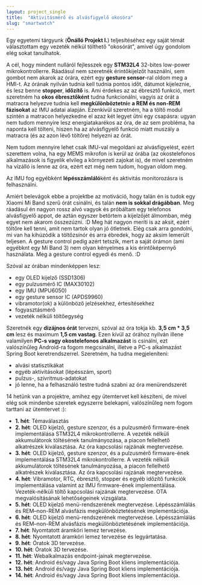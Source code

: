 ```yaml
---
layout: project_single
title:  "Aktivitásmérő és alvásfigyelő okosóra"
slug: "smartwatch"
---
```

Egy egyetemi tárgyunk (**Önálló Projekt I.**) teljesítéséhez egy saját témát
választottam egy vezeték nélkül tölthető "okosórát", amivel úgy gondolom elég sokat tanulhatok.

A cél, hogy mindent nulláról fejlesszek egy **STM32L4** 32-bites low-power mikrokontrollerre.
Ráadásul nem szeretnék érintőkijelzőt használni, sem gombot nem akarok az órára,
ezért egy **gesture sensor**-ral oldom meg a HMI-t.
Az órának nyilván tudnia kell tudnia pontos időt, dátumot kijeleznie, és lesz benne **stopper**,
**időzítő** is.
Ami érdekes az az ébresztő funkció, mert szeretném ha **okos ébresztőként** tudna funkcionálni, vagyis
az órát a matracra helyezve tudnia kell **megkülönböztetni**e **a REM és non-REM fázisokat** az IMU adatai alapján.
Ezenkívül szeretném, ha a töltő modul szintén a matracon helyezkedne el azaz két legyet ütni egy csapásra: ugyan nem tudom
mennyire lesz energiatakarékos az óra, de az sem probléma, ha naponta kell tölteni, hiszen ha az alvásfigyelő funkció miatt muszály
a matracra (és az azon lévő töltőre) helyezni az órát.

Nem tudom mennyire lehet csak IMU-val megoldani az alvásfigyelést, ezért szerettem volna, ha egy MEMS mikrofon is kerül az órába
(az okostelefonos alkalmazások is figyelik elvileg a környezeti zajokat is), de mivel szeretném ha vízálló is lenne az óra, ezért ezt még nem tudom, hogyan oldom meg.

Az IMU fog egyébként **lépésszámláló**ként és aktivitás monitorozásra is felhasználni.

Amiért belevágok ebbe a projektbe az motiváció, hogy talán én is tudok egy Xiaomi Mi Band szerű órát csinálni, és talán **nem is sokkal drágábban**.
Meg ráadásul én nagyon rossz alvó vagyok és próbáltam egy telefonos alvásfigyelő appot, de aztán egyszer betörtem a kijelzőjét álmomban, még egyet nem akarom összezúzni. :D
Meg hát nagyon meríti is az aksit, ezért töltőre kell tenni, amit nem tartok olyan jó ötletnek. Elég csak arra gondolni, mi van ha kihúzódik a töltőzsínór és arra ébredek, hogy az aksim lemerült teljesen.
A gesture control pedig azért tetszik, mert a saját órámon (ami egyébknt egy Mi Band 3) nem olyan kényelmes a kis érintőképernyő használata.
Meg a gesture control egyedi és menő. :D

Szóval az órában mindenképpen lesz:
- egy OLED kijelző (SSD1306)
- egy pulzusmérő IC (MAX30102)
- egy IMU (MPU6050)
- egy gesture sensor IC (APDS9960)
- vibramotor(ok) a különböző jelzésekhez, értesítésekhez
- fogyasztásmérő
- vezeték nélküli töltőegység

Szeretnék egy **dizájnos órát** tervezni, szóval az óra tokja kb. **3,5 cm * 3,5 cm** lesz
és maximum **1,5 cm vastag**.
Ezen kívül az órához nyilván illene valamilyen **PC-s vagy okostelefonos alkalmazást** is csinálni, ezt valószínűleg Android-ra fogom megcsinálni, illetve a PC-s alkalmazást Spring Boot keretrendszerrel.
Szeretném, ha tudna megjeleníteni:
- alvási statisztikákat
- egyéb aktivitásokat (lépésszám, sport)
- pulzus-, szívritmus-adatokat
- jó lenne, ha a felhasználó testre tudná szabni az óra menürendszerét

14 hetünk van a projektre, amihez egy ütemtervet kell készíteni, de mivel elég sok mindenbe
szeretek egyszerre belekapni, valószínűleg nem fogom tarttani az ütemtervet :):

- **1. hét**: Témaválasztás
- **2. hét**: OLED kijelző, gesture szenzor, és a pulzusmérő firmware-ének implementálása STM32L4 mikrokontrollerre. A vezeték nélküli akkumulátorok töltésének tanulmányozása, a piacon fellelhető alkatrészek kiválasztása. Az óra kapcsolási rajzának megtervezése.
- **3. hét**: OLED kijelző, gesture szenzor, és a pulzusmérő firmware-ének implementálása STM32L4 mikrokontrollerre. A vezeték nélküli akkumulátorok töltésének tanulmányozása, a piacon fellelhető alkatrészek kiválasztása. Az óra kapcsolási rajzának megtervezése.
- **4. hét**: Vibramotor, RTC, ébresztő, stopper és egyéb időzítő funkciók implementálása valamint az IMU firmware-ének implementálása. Vezeték-nélküli töltő kapcsolási rajzának megtervezése. OTA megvalósításának lehetőségeinek vizsgálata.
- **5. hét**: OLED kijelző menü-rendszerének megtervezése. Lépésszámlálás és REM–non-REM alvásfázis megkülönböztetésének implementációja.
- **6. hét**: OLED kijelző menü-rendszerének megtervezése. Lépésszámlálás és REM–non-REM alvásfázis megkülönböztetésének implementációja.
- **7. hét**: Nyomtatott áramköri lemez tervezése.
- **8. hét**: Nyomtatott áramköri lemez tervezése és legyártatása.
- **9. hét**: Óratok 3D tervezése.
- **10. hét**: Óratok 3D tervezése.
- **11. hét**: Webalkalmazás endpoint-jainak megtervezése.
- **12. hét**: Android és/vagy Java Spring Boot kliens implementációja.
- **13. hét**: Android és/vagy Java Spring Boot kliens implementációja.
- **14. hét**: Android és/vagy Java Spring Boot kliens implementációja.